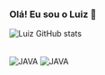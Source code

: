 ### Olá! Eu sou o Luiz 👋

![Luiz GitHub stats](https://github-readme-stats.vercel.app/api?username=LuizxDev&show_icons=true&theme=dracula)

<div style="display: inline_block"><br/>
  <img align="center" alt="JAVA" src="https://img.shields.io/badge/Java-ED8B00?style=for-the-badge&logo=openjdk&logoColor=white"/>
  <img align="center" alt="JAVA" src="[https://img.shields.io/badge/Java-ED8B00?style=for-the-badge&logo=openjdk&logoColor=white](https://img.shields.io/badge/MySQL-00000F?style=for-the-badge&logo=mysql&logoColor=white)"/>
  </div>

